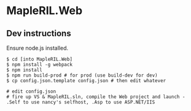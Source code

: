 ﻿# MapleRIL.Web

## Dev instructions

Ensure node.js installed.

```
$ cd [into MapleRIL.Web]
$ npm install -g webpack
$ npm install
$ npm run build-prod # for prod (use build-dev for dev)
$ cp config.json.template config.json # then edit whatever

# edit config.json
# fire up VS & MapleRIL.sln, compile the Web project and launch - .Self to use nancy's selfhost, .Asp to use ASP.NET/IIS
```